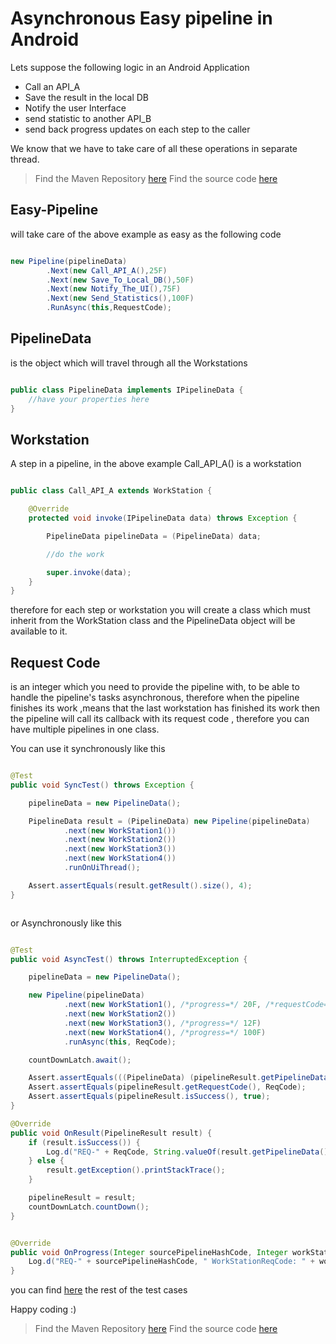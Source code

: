 # Asynchronous Easy pipeline in Android

Lets suppose the following logic in an Android Application  

- Call an API_A
- Save the result in the local DB
- Notify the user Interface
- send statistic to another API_B
- send back progress updates on each step to the caller

We know that we have to take care of all these operations in separate thread.

>Find the Maven Repository [here](https://bintray.com/alicommit-malp/Android/Easy-Pipeline)
>Find the source code [here](https://github.com/alicommit-malp/Easy-Pipeline-Android)

## Easy-Pipeline

will take care of the above example as easy as the following code

```java

new Pipeline(pipelineData)
        .Next(new Call_API_A(),25F)
        .Next(new Save_To_Local_DB(),50F)
        .Next(new Notify_The_UI(),75F)
        .Next(new Send_Statistics(),100F)
        .RunAsync(this,RequestCode);


```

## PipelineData

is the object which will travel through all the Workstations 

```java

public class PipelineData implements IPipelineData {
    //have your properties here
}

```

## Workstation

A step in a pipeline, in the above example Call_API_A() is a workstation 

```java

public class Call_API_A extends WorkStation {

    @Override
    protected void invoke(IPipelineData data) throws Exception {

        PipelineData pipelineData = (PipelineData) data;

        //do the work

        super.invoke(data);
    }
}

```

therefore for each step or workstation you will create a class which must inherit from the WorkStation class and the PipelineData object will be available to it.

## Request Code

is an integer which you need to provide the pipeline with, to be able to handle the pipeline's tasks asynchronous, therefore when the pipeline finishes its work ,means that the last workstation has finished its work then the pipeline will call its callback with its request code , therefore you can have multiple pipelines in one class.

You can use it synchronously like this

```java

@Test
public void SyncTest() throws Exception {

    pipelineData = new PipelineData();

    PipelineData result = (PipelineData) new Pipeline(pipelineData)
            .next(new WorkStation1())
            .next(new WorkStation2())
            .next(new WorkStation3())
            .next(new WorkStation4())
            .runOnUiThread();

    Assert.assertEquals(result.getResult().size(), 4);
}



```

or Asynchronously like this

```java

@Test
public void AsyncTest() throws InterruptedException {

    pipelineData = new PipelineData();

    new Pipeline(pipelineData)
            .next(new WorkStation1(), /*progress=*/ 20F, /*requestCode=*/ 11)
            .next(new WorkStation2())
            .next(new WorkStation3(), /*progress=*/ 12F)
            .next(new WorkStation4(), /*progress=*/ 100F)
            .runAsync(this, ReqCode);

    countDownLatch.await();

    Assert.assertEquals(((PipelineData) (pipelineResult.getPipelineData())).getResult().size(), 4);
    Assert.assertEquals(pipelineResult.getRequestCode(), ReqCode);
    Assert.assertEquals(pipelineResult.isSuccess(), true);
}

@Override
public void OnResult(PipelineResult result) {
    if (result.isSuccess()) {
        Log.d("REQ-" + ReqCode, String.valueOf(result.getPipelineData()));
    } else {
        result.getException().printStackTrace();
    }

    pipelineResult = result;
    countDownLatch.countDown();
}


@Override
public void OnProgress(Integer sourcePipelineHashCode, Integer workStationRequestCode, Float progress) {
    Log.d("REQ-" + sourcePipelineHashCode, " WorkStationReqCode: " + workStationRequestCode + " progress: " + progress);
}

```

you can find [here]("https://github.com/alicommit-malp/Easy-Pipeline-Android/blob/master/easypipeline/src/androidTest/java/com/appelinda/easypipeline/PipelineTest.java") the rest of the test cases

Happy coding :)

>Find the Maven Repository [here](https://bintray.com/alicommit-malp/Android/Easy-Pipeline)
>Find the source code [here](https://github.com/alicommit-malp/Easy-Pipeline-Android)
